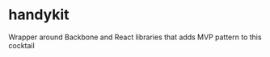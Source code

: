 handykit
========

Wrapper around Backbone and React libraries that adds MVP pattern to this cocktail
